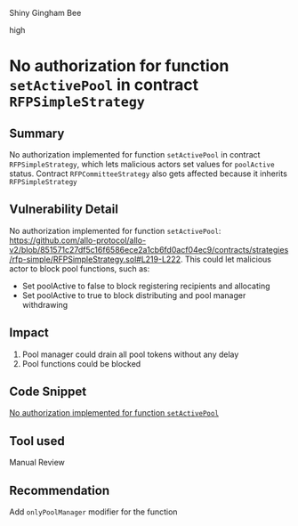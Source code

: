 Shiny Gingham Bee

high

# No authorization for function `setActivePool` in contract `RFPSimpleStrategy`
## Summary
No authorization implemented for function `setActivePool` in contract `RFPSimpleStrategy`, which lets malicious actors set values for `poolActive` status. Contract `RFPCommitteeStrategy` also gets affected because it inherits `RFPSimpleStrategy`

## Vulnerability Detail
No authorization implemented for function `setActivePool`: 
https://github.com/allo-protocol/allo-v2/blob/851571c27df5c16f6586ece2a1cb6fd0acf04ec9/contracts/strategies/rfp-simple/RFPSimpleStrategy.sol#L219-L222.
This could let malicious actor to block pool functions, such as:
- Set poolActive to false to block registering recipients and allocating
- Set poolActive to true to block distributing and pool manager withdrawing

## Impact
1. Pool manager could drain all pool tokens without any delay
2. Pool functions could be blocked
## Code Snippet
[No authorization implemented for function `setActivePool`](https://github.com/allo-protocol/allo-v2/blob/851571c27df5c16f6586ece2a1cb6fd0acf04ec9/contracts/strategies/rfp-simple/RFPSimpleStrategy.sol#L219-L222.)
## Tool used

Manual Review

## Recommendation
Add `onlyPoolManager` modifier for the function